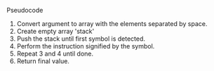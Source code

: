 Pseudocode

1. Convert argument to array with the elements separated by space.
2. Create empty array 'stack'
3. Push the stack until first symbol is detected.
4. Perform the instruction signified by the symbol.
5. Repeat 3 and 4 until done.
6. Return final value.
